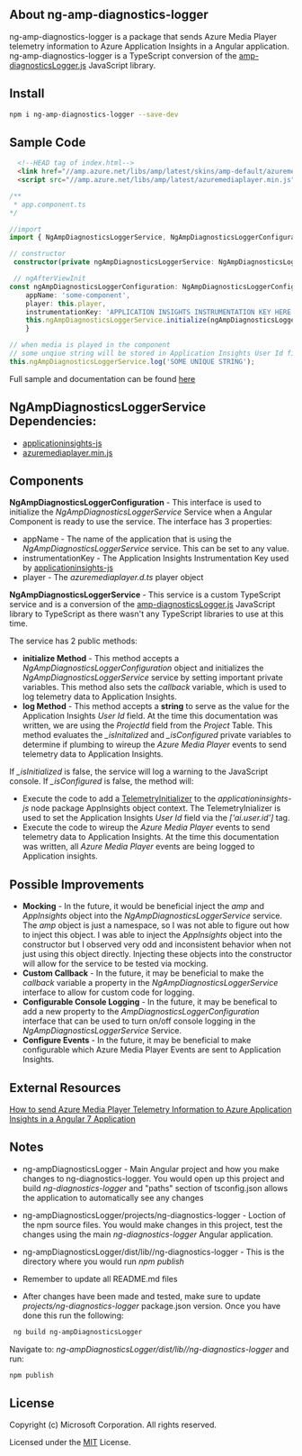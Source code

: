 ## About ng-amp-diagnostics-logger

ng-amp-diagnostics-logger is a package that sends Azure Media Player telemetry information to Azure Application Insights in a Angular application.  ng-amp-diagnostics-logger is a TypeScript conversion of the [amp-diagnosticsLogger.js](https://github.com/Azure-Samples/media-services-javascript-azure-media-player-diagnostic-logger-plugin/blob/master/amp-diagnosticsLogger.js) JavaScript library.

## Install

```bash
npm i ng-amp-diagnostics-logger --save-dev
```

## Sample Code
```html 
  <!--HEAD tag of index.html-->
  <link href="//amp.azure.net/libs/amp/latest/skins/amp-default/azuremediaplayer.min.css" rel="stylesheet">
  <script src="//amp.azure.net/libs/amp/latest/azuremediaplayer.min.js"></script>   
```

```typescript
/**
 * app.component.ts
*/

//import
import { NgAmpDiagnosticsLoggerService, NgAmpDiagnosticsLoggerConfiguration } from 'ng-amp-diagnostics-logger'

// constructor
 constructor(private ngAmpDiagnosticsLoggerService: NgAmpDiagnosticsLoggerService) { }

 // ngAfterViewInit
const ngAmpDiagnosticsLoggerConfiguration: NgAmpDiagnosticsLoggerConfiguration =  {
    appName: 'some-component',
    player: this.player,
    instrumentationKey: 'APPLICATION INSIGHTS INSTRUMENTATION KEY HERE'};
    this.ngAmpDiagnosticsLoggerService.initialize(ngAmpDiagnosticsLoggerConfiguration); 
    }

// when media is played in the component
// some unqiue string will be stored in Application Insights User Id field
this.ngAmpDiagnosticsLoggerService.log('SOME UNIQUE STRING');    
```

Full sample and documentation can be found [here](https://github.com/michaeldeongreen/ng-amp-diagnostics-logger/tree/master/samples/angular-amp-appinsights-demo)

## NgAmpDiagnosticsLoggerService Dependencies:
* [applicationinsights-js](https://www.npmjs.com/package/applicationinsights-js)
* [azuremediaplayer.min.js](https://amp.azure.net/libs/amp/latest/azuremediaplayer.min.js)

## Components

**NgAmpDiagnosticsLoggerConfiguration** - This interface is used to initialize the *NgAmpDiagnosticsLoggerService* Service when a Angular Component is ready to use the service.  The interface has 3 properties:

* appName - The name of the application that is using the *NgAmpDiagnosticsLoggerService* service.  This can be set to any value.
* instrumentationKey - The Application Insights Instrumentation Key used by [applicationinsights-js](https://www.npmjs.com/package/applicationinsights-js)
* player - The *azuremediaplayer.d.ts* player object


**NgAmpDiagnosticsLoggerService**  - This service is a custom TypeScript service and is a conversion of the [amp-diagnosticsLogger.js](https://github.com/Azure-Samples/media-services-javascript-azure-media-player-diagnostic-logger-plugin/blob/master/amp-diagnosticsLogger.js) JavaScript library to TypeScript as there wasn't any TypeScript libraries to use at this time.


The service has 2 public methods:
* **initialize Method** - This method accepts a *NgAmpDiagnosticsLoggerConfiguration* object and initializes the *NgAmpDiagnosticsLoggerService* service by setting important private variables.  This method also sets the *callback* variable, which is used to log telemetry data to Application Insights.
* **log Method** - This method accepts a **string** to serve as the value for the Application Insights *User Id* field.  At the time this documentation was written, we are using the *ProjectId* field from the *Project* Table. This method evaluates the *_isInitalized* and *_isConfigured* private variables to determine if plumbing to wireup the *Azure Media Player* events to send telemetry data to Application Insights.

If *_isInitialized* is false, the service will log a warning to the JavaScript console.  If *_isConfigured* is false,  the method will:
* Execute the code to add a [TelemetryInitializer](https://github.com/Microsoft/ApplicationInsights-JS/blob/master/API-reference.md) to the *applicationinsights-js* node package AppInsights object context.  The TelemetryInializer is used to set the Application Insights *User Id* field via the *['ai.user.id']* tag.
* Execute the code to wireup the *Azure Media Player* events to send telemetry data to Application Insights.  At the time this documentation was written, all *Azure Media Player* events are being logged to Application insights.

## Possible Improvements
* **Mocking** - In the future, it would be beneficial inject the *amp* and *AppInsights* object into the *NgAmpDiagnosticsLoggerService* service.  The *amp* object is just a namespace, so I was not able to figure out how to inject this object.  I was able to inject the *AppInsights* object into the constructor but I observed very odd and inconsistent behavior when not just using this object directly.  Injecting these objects into the constructor will allow for the service to be tested via mocking.
* **Custom Callback** - In the future, it may be beneficial to make the *callback* variable a property in the *NgAmpDiagnosticsLoggerService* interface to allow for custom code for logging.
* **Configurable Console Logging** - In the future, it may be benefical to add a new property to the *AmpDiagnosticsLoggerConfiguration* interface that can be used to turn on/off console logging in the *NgAmpDiagnosticsLoggerService* Service.  
* **Configure Events** - In the future, it may be beneficial to make configurable which Azure Media Player Events are sent to Application Insights.

## External Resources
[How to send Azure Media Player Telemetry Information to Azure Application Insights in a Angular 7 Application](https://blog.michaeldeongreen.com/post/how-to-send-azure-media-player-telemetry-information-to-azure-application-insights-in-a-angular-7-application)


## Notes

* ng-ampDiagnosticsLogger - Main Angular project and how you make changes to ng-diagnostics-logger.  You would open up this project and build *ng-diagnostics-logger* and "paths" section of tsconfig.json allows the application to automatically see any changes

* ng-ampDiagnosticsLogger/projects/ng-diagnostics-logger - Loction of the npm source files.  You would make changes in this project, test the changes using the main *ng-diagnostics-logger* Angular application. 

* ng-ampDiagnosticsLogger/dist/lib//ng-diagnostics-logger - This is the directory where you would run *npm publish*

* Remember to update all README.md files

* After changes have been made and tested, make sure to update *projects/ng-diagnostics-logger* package.json version.  Once you have done this run the following:

```bash
 ng build ng-ampDiagnosticsLogger
```

Navigate to: *ng-ampDiagnosticsLogger/dist/lib//ng-diagnostics-logger* and run:
```bash
npm publish
```

## License

Copyright (c) Microsoft Corporation. All rights reserved.

Licensed under the [MIT](https://github.com/michaeldeongreen/ng-amp-diagnostics-logger/blob/master/LICENSE.txt) License.
